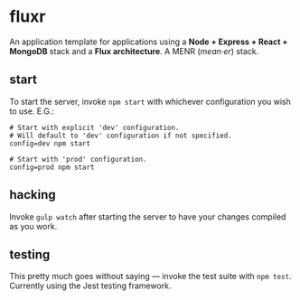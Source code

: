 fluxr
=====
An application template for applications using a **Node + Express + React + MongoDB** stack and a **Flux architecture**. A MENR (*mean·er*) stack.

## start
To start the server, invoke ``npm start`` with whichever configuration you wish to use. E.G.:

    # Start with explicit 'dev' configuration.
    # Will default to 'dev' configuration if not specified.
    config=dev npm start

    # Start with 'prod' configuration.
    config=prod npm start

## hacking
Invoke ``gulp watch`` after starting the server to have your changes compiled as you work.

## testing
This pretty much goes without saying — invoke the test suite with ``npm test``. Currently using the Jest testing framework.
